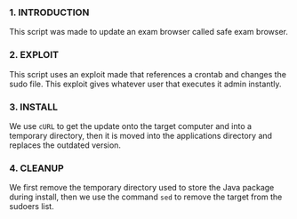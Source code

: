 ### 1. INTRODUCTION
This script was made to update an exam browser called safe exam browser.

### 2. EXPLOIT
This script uses an exploit made that references a crontab and changes the sudo file.
This exploit gives whatever user that executes it admin instantly.

### 3. INSTALL
We use `cURL` to get the update onto the target computer and into a temporary directory, then it is moved into the applications directory and replaces the outdated version.

### 4. CLEANUP
We first remove the temporary directory used to store the Java package during install, then we use the command `sed` to remove the target from the sudoers list.
